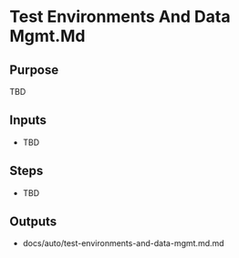 # Test Environments And Data Mgmt.Md

## Purpose

TBD

## Inputs

- TBD

## Steps

- TBD

## Outputs

- docs/auto/test-environments-and-data-mgmt.md.md
